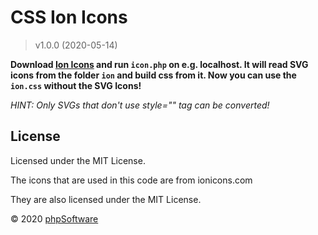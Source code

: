 CSS Ion Icons
=================

> v1.0.0 (2020-05-14)

__Download [Ion Icons](https://github.com/ionic-team/ionicons) 
and run `icon.php` on e.g. localhost. 
It will read SVG icons from the folder `ion` and build css from it.
Now you can use the `ion.css` without the SVG Icons!__

*HINT: Only SVGs that don't use style="" tag can be converted!*

License
-------

Licensed under the MIT License.

The icons that are used in this code are from ionicons.com

They are also licensed under the MIT License.

© 2020 [phpSoftware](https://github.com/phpSoftware/CSS-Ion-Icons)
